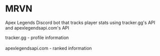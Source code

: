 # MRVN
Apex Legends Discord bot that tracks player stats using tracker.gg's API and apexlegendsapi.com's API

tracker.gg - profile information<br><br>
apexlegendsapi.com - ranked information
